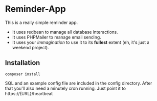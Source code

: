 # Reminder-App
This is a really simple reminder app.
* It uses redbean to manage all database interactions.
* It uses PHPMailer to manage email sending.
* It uses your *immagination* to use it to its **fullest** extent (eh, it's just a weekend project).

## Installation
```
composer install
```
SQL and an example config file are included in the config directory.
After that you'll also need a minutely cron running. Just point it to https://{URL}/heartbeat
